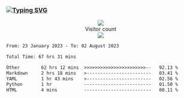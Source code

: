 ### <a href="https://git.io/typing-svg"><img src="https://readme-typing-svg.herokuapp.com?font=Fira+Code&pause=1000&width=435&lines=+Hi+%F0%9F%91%8B+There+is+Chenghow" alt="Typing SVG" /></a>
<p align="center"> 
  <img src="https://github-readme-stats.vercel.app/api?username=chenghow&show_icons=true"><br>
  Visitor count<br>
  <img src="https://profile-counter.glitch.me/chenghow/count.svg">
</p>

<!--START_SECTION:waka-->

```txt
From: 23 January 2023 - To: 02 August 2023

Total Time: 67 hrs 31 mins

Other        62 hrs 12 mins  >>>>>>>>>>>>>>>>>>>>>>>--   92.13 %
Markdown     2 hrs 18 mins   >------------------------   03.41 %
YAML         1 hr 43 mins    >------------------------   02.56 %
Python       1 hr            -------------------------   01.50 %
HTML         4 mins          -------------------------   00.11 %
```

<!--END_SECTION:waka-->
